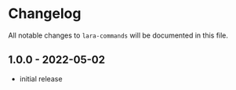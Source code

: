 # Changelog

All notable changes to `lara-commands` will be documented in this file.

## 1.0.0 - 2022-05-02

- initial release
